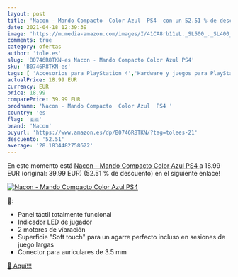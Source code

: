 ```yaml
---
layout: post
title: 'Nacon - Mando Compacto  Color Azul  PS4  con un 52.51 % de descuento'
date: 2021-04-18 12:39:39
image: 'https://m.media-amazon.com/images/I/41CA8rb11eL._SL500_._SL400_.jpg'
comments: true
category: ofertas
author: 'tole.es'
slug: 'B0746R8TKN-es Nacon - Mando Compacto Color Azul PS4'
sku: 'B0746R8TKN-es'
tags: [ 'Accesorios para PlayStation 4','Hardware y juegos para PlayStation 4','Mandos para PlayStation 4','Mandos y controles para PlayStation 4','Videojuegos','nacon','ps4', ]
actualPrice: 18.99 EUR
currency: EUR
price: 18.99
comparePrice: 39.99 EUR
prodname: 'Nacon - Mando Compacto  Color Azul  PS4 '
country: 'es'
flag: '🇪🇸'
brand: 'Nacon'
buyurl: 'https://www.amazon.es/dp/B0746R8TKN/?tag=tolees-21'
descuento: '52.51'
average: '28.1834482758622'
---
```


En este momento está [Nacon - Mando Compacto  Color Azul  PS4 ](https://www.amazon.es/dp/B0746R8TKN/?tag=tolees-21) a 18.99 EUR (original: 39.99 EUR) (52.51 %  de descuento) en el siguiente enlace!

[![Nacon - Mando Compacto  Color Azul  PS4 ](https://m.media-amazon.com/images/I/41CA8rb11eL._SL500_._SL400_.jpg)](https://www.amazon.es/dp/B0746R8TKN/?tag=tolees-21)

🔎:

- Panel táctil totalmente funcional
- Indicador LED de jugador
- 2 motores de vibración
- Superficie "Soft touch" para un agarre perfecto incluso en sesiones de juego largas
- Conector para auriculares de 3.5 mm

[🛒 Aquí!!!](https://www.amazon.es/dp/B0746R8TKN/?tag=tolees-21)
